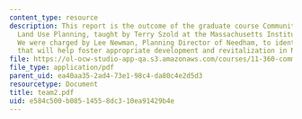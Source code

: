 ```yaml
---
content_type: resource
description: This report is the outcome of the graduate course Community Growth &
  Land Use Planning, taught by Terry Szold at the Massachusetts Institute of Technology.
  We were charged by Lee Newman, Planning Director of Needham, to identify strategies
  that will help foster appropriate development and revitalization in Needham Center.
file: https://ol-ocw-studio-app-qa.s3.amazonaws.com/courses/11-360-community-growth-and-land-use-planning-fall-2003/e584c500b08514558dc310ea91429b4e_team2.pdf
file_type: application/pdf
parent_uid: ea40aa35-2ad4-73e1-98c4-da80c4e2d5d3
resourcetype: Document
title: team2.pdf
uid: e584c500-b085-1455-8dc3-10ea91429b4e
---
```

